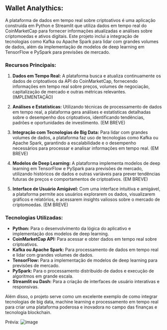 ## Wallet Analythics:

A plataforma de dados em tempo real sobre criptoativos é uma aplicação construída em Python e Streamlit que utiliza dados em tempo real do CoinMarketCap para fornecer informações atualizadas e análises sobre criptomoedas e ativos digitais. Este projeto inclui a integração de tecnologias como Kafka ou Apache Spark para lidar com grandes volumes de dados, além da implementação de modelos de deep learning em TensorFlow e PySpark para previsões de mercado.

### Recursos Principais:

1. **Dados em Tempo Real:** A plataforma busca e atualiza continuamente os dados de criptoativos da API do CoinMarketCap, fornecendo informações em tempo real sobre preços, volumes de negociação, capitalização de mercado e outras métricas relevantes. (IMPLEMENTAÇÃO)

2. **Análises e Estatísticas:** Utilizando técnicas de processamento de dados em tempo real, a plataforma gera análises e estatísticas detalhadas sobre o desempenho dos criptoativos, identificando tendências, padrões e oportunidades de investimento. (EM BREVE)

3. **Integração com Tecnologias de Big Data:** Para lidar com grandes volumes de dados, a plataforma faz uso de tecnologias como Kafka ou Apache Spark, garantindo a escalabilidade e o desempenho necessários para processar e analisar informações em tempo real. (EM BREVE)

4. **Modelos de Deep Learning:** A plataforma implementa modelos de deep learning em TensorFlow e PySpark para previsões de mercado, utilizando históricos de dados e outras variáveis para prever tendências futuras de preços e comportamentos de criptoativos. (EM BREVE)

5. **Interface de Usuário Amigável:** Com uma interface intuitiva e amigável, a plataforma permite aos usuários explorarem os dados, visualizarem gráficos e relatórios, e acessarem insights valiosos sobre o mercado de criptomoedas. (EM BREVE)

### Tecnologias Utilizadas:

- **Python:** Para o desenvolvimento da lógica do aplicativo e implementação dos modelos de deep learning.
- **CoinMarketCap API:** Para acessar e obter dados em tempo real sobre criptoativos.
- **Kafka ou Apache Spark:** Para processamento de dados em tempo real e lidar com grandes volumes de dados.
- **TensorFlow:** Para a implementação de modelos de deep learning para previsões de mercado.
- **PySpark:** Para o processamento distribuído de dados e execução de algoritmos em grande escala.
- **Streamlit ou Dash:** Para a criação de interfaces de usuário interativas e responsivas.

Além disso, o projeto serve como um excelente exemplo de como integrar tecnologias de big data, machine learning e processamento em tempo real para criar uma plataforma poderosa e inovadora no campo das finanças e tecnologia blockchain.

Prévia: 
![image](https://github.com/FilipeLiima/wallet_analytics/assets/131200594/ac488bcc-c7c4-4d1e-8bae-0fd7a392e706)
